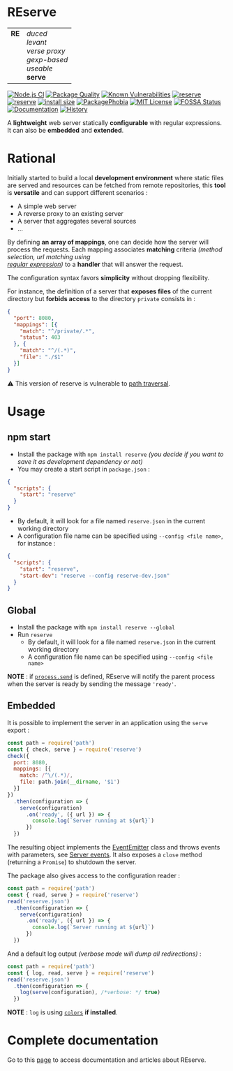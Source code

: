 # **RE**serve

<table border="0" cellpadding="2" cellspacing="0">
    <tr>
        <td valign="top">
          <strong>RE</strong>
        </td>
        <td>
          <i>duced</i></br />
          <i>levant</i></br />
          <i>verse proxy</i><br />
          <i>gexp-based</i><br />
          <i>useable</i><br />
          <strong>serve</strong>
        </td>
    </tr>
</table>

[![Node.js CI](https://github.com/ArnaudBuchholz/reserve/actions/workflows/node.js.yml/badge.svg)](https://github.com/ArnaudBuchholz/reserve/actions/workflows/node.js.yml)
[![Package Quality](https://npm.packagequality.com/shield/reserve.svg)](https://packagequality.com/#?package=reserve)
[![Known Vulnerabilities](https://snyk.io/test/github/ArnaudBuchholz/reserve/badge.svg?targetFile=package.json)](https://snyk.io/test/github/ArnaudBuchholz/reserve?targetFile=package.json)
[![reserve](https://badge.fury.io/js/reserve.svg)](https://www.npmjs.org/package/reserve)
[![reserve](http://img.shields.io/npm/dm/reserve.svg)](https://www.npmjs.org/package/reserve)
[![install size](https://packagephobia.now.sh/badge?p=reserve)](https://packagephobia.now.sh/result?p=reserve)
[![PackagePhobia](https://img.shields.io/badge/%F0%9F%93%A6package-phobia-lightgrey)](https://packagephobia.com/result?p=reserve)
[![MIT License](https://img.shields.io/badge/License-MIT-yellow.svg)](https://opensource.org/licenses/MIT)
[![FOSSA Status](https://app.fossa.com/api/projects/git%2Bgithub.com%2FArnaudBuchholz%2Freserve.svg?type=shield)](https://app.fossa.com/projects/git%2Bgithub.com%2FArnaudBuchholz%2Freserve?ref=badge_shield)
[![Documentation](https://img.shields.io/badge/-documentation-blueviolet)](https://github.com/ArnaudBuchholz/reserve/tree/1.x/docs#reserve-documentation)
[![History](https://img.shields.io/badge/-history-blueviolet)](https://github.com/ArnaudBuchholz/reserve/blob/1.x/docs/history.md#version-history)

A **lightweight** web server statically **configurable** with regular expressions.
It can also be **embedded** and **extended**.

# Rational

Initially started to build a local **development environment** where static files are served and resources can be fetched from remote repositories, this **tool** is **versatile** and can support different scenarios :
- A simple web server
- A reverse proxy to an existing server
- A server that aggregates several sources
- ...

By defining **an array of mappings**, one can decide how the server will process the requests. Each mapping associates **matching** criteria *(method selection, url matching using  
[regular expression](https://developer.mozilla.org/en-US/docs/Web/JavaScript/Reference/Global_Objects/RegExp))* to a **handler** that will answer the request.

The configuration syntax favors **simplicity** without dropping flexibility.

For instance, the definition of a server that **exposes files** of the current directory but **forbids access** to the directory `private` consists in :

```json
{
  "port": 8080,
  "mappings": [{
    "match": "^/private/.*",
    "status": 403
  }, {
    "match": "^/(.*)",
    "file": "./$1"
  }]
}
```

⚠️ This version of reserve is vulnerable to [path traversal](https://owasp.org/www-community/attacks/Path_Traversal).

# Usage

## npm start

* Install the package with `npm install reserve` *(you decide if you want to save it as development dependency or not)*
* You may create a start script in `package.json` :

```json
{
  "scripts": {
    "start": "reserve"
  }
}
```

* By default, it will look for a file named `reserve.json` in the current working directory
* A configuration file name can be specified using `--config <file name>`, for instance :

```json
{
  "scripts": {
    "start": "reserve",
    "start-dev": "reserve --config reserve-dev.json"
  }
}
```

## Global

* Install the package with `npm install reserve --global`
* Run `reserve`
  * By default, it will look for a file named `reserve.json` in the current working directory
  * A configuration file name can be specified using `--config <file name>`

**NOTE** : if [`process.send`](https://nodejs.org/api/process.html#process_process_send_message_sendhandle_options_callback) is defined, REserve will notify the parent process when the server is ready by sending the message `'ready'`.

## Embedded

It is possible to implement the server in an application using the `serve` export :

```javascript
const path = require('path')
const { check, serve } = require('reserve')
check({
  port: 8080,
  mappings: [{
    match: /^\/(.*)/,
    file: path.join(__dirname, '$1')
  }]
})
  .then(configuration => {
    serve(configuration)
      .on('ready', ({ url }) => {
        console.log(`Server running at ${url}`)
      })
  })
```

The resulting object implements the [EventEmitter](https://nodejs.org/api/events.html) class and throws events with parameters, see [Server events](https://github.com/ArnaudBuchholz/reserve/blob/1.x/docs/events.md#server-events).
It also exposes a `close` method (returning a `Promise`) to shutdown the server.

The package also gives access to the configuration reader :

```javascript
const path = require('path')
const { read, serve } = require('reserve')
read('reserve.json')
  .then(configuration => {
    serve(configuration)
      .on('ready', ({ url }) => {
        console.log(`Server running at ${url}`)
      })
  })
```

And a default log output *(verbose mode will dump all redirections)* :

```javascript
const path = require('path')
const { log, read, serve } = require('reserve')
read('reserve.json')
  .then(configuration => {
    log(serve(configuration), /*verbose: */ true)
  })
```

**NOTE** : `log` is using [`colors`](https://www.npmjs.com/package/colors) **if installed**.

# Complete documentation

Go to this [page](https://github.com/ArnaudBuchholz/reserve/blob/1.x/docs/README.md#reserve-documentation) to access documentation and articles about REserve.

